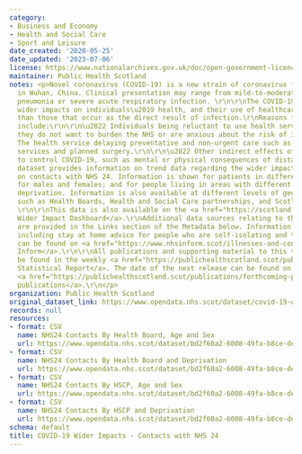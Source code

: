 ```yaml
---
category:
- Business and Economy
- Health and Social Care
- Sport and Leisure
date_created: '2020-05-25'
date_updated: '2023-07-06'
license: https://www.nationalarchives.gov.uk/doc/open-government-licence/version/3/
maintainer: Public Health Scotland
notes: <p>Novel coronavirus (COVID-19) is a new strain of coronavirus first identified
  in Wuhan, China. Clinical presentation may range from mild-to-moderate illness to
  pneumonia or severe acute respiratory infection. \r\n\r\nThe COVID-19 pandemic has
  wider impacts on individuals\u2019 health, and their use of healthcare services,
  than those that occur as the direct result of infection.\r\nReasons for this may
  include:\r\n\r\n\u2022 Individuals being reluctant to use health services because
  they do not want to burden the NHS or are anxious about the risk of infection.\r\n\r\n\u2022
  The health service delaying preventative and non-urgent care such as some screening
  services and planned surgery.\r\n\r\n\u2022 Other indirect effects of interventions
  to control COVID-19, such as mental or physical consequences of distancing measures.\r\n\r\nThis
  dataset provides information on trend data regarding the wider impact of the pandemic
  on contacts with NHS 24. Information is shown for patients in different age groups;
  for males and females; and for people living in areas with different levels of material
  deprivation. Information is also available at different levels of geographical breakdown
  such as Health Boards, Health and Social Care partnerships, and Scotland totals.
  \r\n\r\nThis data is also available on the <a href="https://scotland.shinyapps.io/phs-covid-wider-impact/">COVID-19
  Wider Impact Dashboard</a>.\r\nAdditional data sources relating to this topic area
  are provided in the Links section of the Metadata below. Information on COVID-19,
  including stay at home advice for people who are self-isolating and their households,
  can be found on <a href="https://www.nhsinform.scot/illnesses-and-conditions/infections-and-poisoning/coronavirus-covid-19#stay-at-home-advice">NHS
  Inform</a>.\r\n\r\nAll publications and supporting material to this topic area can
  be found in the weekly <a href="https://publichealthscotland.scot/publications/covid-19-statistical-report/">COVID-19
  Statistical Report</a>. The date of the next release can be found on our list of
  <a href="https://publichealthscotland.scot/publications/forthcoming-publications/">forthcoming
  publications</a>.\r\n</p>
organization: Public Health Scotland
original_dataset_link: https://www.opendata.nhs.scot/dataset/covid-19-wider-impacts-contacts-with-nhs-24
records: null
resources:
- format: CSV
  name: NHS24 Contacts By Health Board, Age and Sex
  url: https://www.opendata.nhs.scot/dataset/bd2f60a2-6008-49fa-b8ce-de5802dc9355/resource/9bac6060-345e-49ac-a87f-bc700be824aa/download/nhs24_hb_agesex_20230706.csv
- format: CSV
  name: NHS24 Contacts By Health Board and Deprivation
  url: https://www.opendata.nhs.scot/dataset/bd2f60a2-6008-49fa-b8ce-de5802dc9355/resource/bdff7323-da18-4a77-adc4-83bee3c43e83/download/nhs24_hb_simd_20230706.csv
- format: CSV
  name: NHS24 Contacts By HSCP, Age and Sex
  url: https://www.opendata.nhs.scot/dataset/bd2f60a2-6008-49fa-b8ce-de5802dc9355/resource/4f542379-dcac-4d0e-b2cf-d3670eea1aaa/download/nhs24_hscp_agesex_20230706.csv
- format: CSV
  name: NHS24 Contacts By HSCP and Deprivation
  url: https://www.opendata.nhs.scot/dataset/bd2f60a2-6008-49fa-b8ce-de5802dc9355/resource/237ea289-7c55-403a-bdda-338b3a26ee4a/download/nhs24_hscp_simd_20230706.csv
schema: default
title: COVID-19 Wider Impacts - Contacts with NHS 24
---
```

